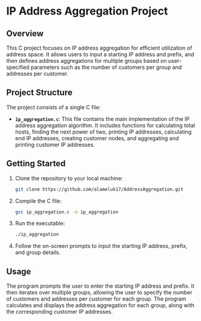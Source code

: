 # IP Address Aggregation Project

## Overview

This C project focuses on IP address aggregation for efficient utilization of address space. It allows users to input a starting IP address and prefix, and then defines address aggregations for multiple groups based on user-specified parameters such as the number of customers per group and addresses per customer.

## Project Structure

The project consists of a single C file:

- **`ip_aggregation.c`**: This file contains the main implementation of the IP address aggregation algorithm. It includes functions for calculating total hosts, finding the next power of two, printing IP addresses, calculating end IP addresses, creating customer nodes, and aggregating and printing customer IP addresses.

## Getting Started

1. Clone the repository to your local machine:

   ```bash
   git clone https://github.com/alameluk17/AddressAggregation.git
   ```
3. Compile the C file:
   ```bash
   gcc ip_aggregation.c -o ip_aggregation
   ```
4. Run the executable:
   ```bash
   ./ip_aggregation
   ```
5. Follow the on-screen prompts to input the starting IP address, prefix, and group details.

## Usage

The program prompts the user to enter the starting IP address and prefix. It then iterates over multiple groups, allowing the user to specify the number of customers and addresses per customer for each group. The program calculates and displays the address aggregation for each group, along with the corresponding customer IP addresses.
